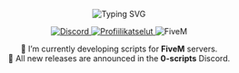<p align="center">
  <img src="https://readme-typing-svg.demolab.com?font=Inter&weight=600&size=28&duration=5000&pause=2500&center=true&vCenter=true&width=700&lines=Hi+%F0%9F%91%8B+I'm+Snooppikoira" alt="Typing SVG" />
</p>

<p align="center">
  <a href="https://discord.com/users/1217384417715028032">
    <img alt="Discord" src="https://img.shields.io/badge/Discord-Snooppikoira-5865F2?logo=discord&logoColor=white&style=for-the-badge">
  </a>
  <a href="https://komarev.com/ghpvc/?username=snooppikoira">
    <img alt="Profiilikatselut" src="https://komarev.com/ghpvc/?username=snooppikoira&color=0b84fe&style=for-the-badge">
  </a>
  <img alt="FiveM" src="https://img.shields.io/badge/Developing-FiveM-fbbf24?style=for-the-badge&logo=rockstar%20games&logoColor=black">
</p>

<p align="center">
  🔭 I’m currently developing scripts for <b>FiveM</b> servers. <br/>
  💬 All new releases are announced in the <b>0-scripts</b> Discord.
</p>


